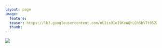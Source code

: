 ```yaml
---
layout: page
image:
  feature:
  teaser: https://lh3.googleusercontent.com/nU2is9IeI9KeWQhLQh5bVTt052XSIyUmO0YZV3DhZcc=w245
  thumb:
---
```


[![](https://lh3.googleusercontent.com/lr0TolfM70G6yPWWTpzpWc3Jh_fItR6JKyTL87UzSVA=w800)](https://lh3.googleusercontent.com/lr0TolfM70G6yPWWTpzpWc3Jh_fItR6JKyTL87UzSVA=s0)
